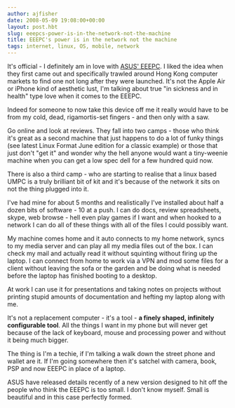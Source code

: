 ```yaml
---
author: ajfisher
date: 2008-05-09 19:08:00+00:00
layout: post.hbt
slug: eeepcs-power-is-in-the-network-not-the-machine
title: EEEPC's power is in the network not the machine
tags: internet, linux, OS, mobile, network
---
```


It's official - I definitely am in love with [ASUS' EEEPC](http://eeepc.asus.com/global/). I liked the idea when they first came out and specifically trawled around Hong Kong computer markets to find one not long after they were launched. It's not the Apple Air or iPhone kind of aesthetic lust, I'm talking about true "in sickness and in health" type love when it comes to the EEEPC.

Indeed for someone to now take this device off me it really would have to be from my cold, dead, rigamortis-set fingers - and then only with a saw.

Go online and look at reviews. They fall into two camps - those who think it's great as a second machine that just happens to do a lot of funky things (see latest Linux Format June edition for a classic example) or those that just don't "get it" and wonder why the hell anyone would want a tiny-weenie machine when you can get a low spec dell for a few hundred quid now.

There is also a third camp - who are starting to realise that a linux based UMPC is a truly brilliant bit of kit and it's because of the network it sits on not the thing plugged into it.

I've had mine for about 5 months and realistically I've installed about half a dozen bits of software - 10 at a push. I can do docs, review spreadsheets, skype, web browse - hell even play games if I want and when hooked to a network I can do all of these things with all of the files I could possibly want.

My machine comes home and it auto connects to my home network, syncs to my media server and can play all my media files out of the box. I can check my mail and actually read it without squinting without firing up the laptop. I can connect from home to work via a VPN and mod some files for a client without leaving the sofa or the garden and be doing what is needed before the laptop has finished booting to a desktop.

At work I can use it for presentations and taking notes on projects without printing stupid amounts of documentation and hefting my laptop along with me.

It's not a replacement computer - it's a tool -  <b>a finely shaped, infinitely configurable tool</b>. All the things I want in my phone but will never get because of the lack of keyboard, mouse and processing power and without it being much bigger.

The thing is I'm a techie, if I'm talking a walk down the street phone and wallet are it. If I'm going somewhere then it's satchel with camera, book, PSP and now EEEPC in place of a laptop.

ASUS have released details recently of a new version designed to hit off the people who think the EEEPC is too small. I don't know myself. Small is beautiful and in this case perfectly formed.
